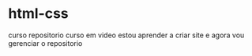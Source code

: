 # html-css
 curso repositorio curso em video
estou aprender a criar site e agora vou gerenciar o repositorio